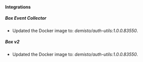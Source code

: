 #### Integrations
##### Box Event Collector
- Updated the Docker image to: *demisto/auth-utils:1.0.0.83550*.
##### Box v2
- Updated the Docker image to: *demisto/auth-utils:1.0.0.83550*.

